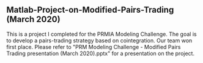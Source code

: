 ## Matlab-Project-on-Modified-Pairs-Trading (March 2020)
This is a project I completed for the PRMIA Modeling Challenge. The goal is to develop a pairs-trading strategy based on cointegration. Our team won first place.
Please refer to "PRM Modeling Challenge - Modified Pairs Trading presentation (March 2020).pptx" for a presentation on the project.
